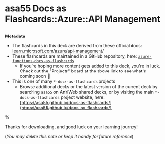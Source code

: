 # asa55 Docs as Flashcards::Azure::API Management

##

**Metadata**

- The flashcards in this deck are derived from these official docs: [learn.microsoft.com/azure/api-management/](https://learn.microsoft.com/azure/api-management/)
- These flashcards are maintained in a GitHub repository, here: [`azure-functions-docs-as-flashcards`](https://github.com/asa55/azure-api-management-docs-as-flashcards)
  - If you're hoping more content gets added to this deck, you're in luck. Check out the "Projects" board at the above link to see what's coming soon 🚀
- This is one of many `*-docs-as-flashcards` projects
  - Browse additional decks or the latest version of the current deck by searching `asa55` on AnkiWeb shared decks, or by visiting the main `*-docs-as-flashcards` project website, here: [https://asa55.github.io/docs-as-flashcards/](https://asa55.github.io/docs-as-flashcards/)


%

Thanks for downloading, and good luck on your learning journey!

(_You may delete this note or keep it handy for future reference_)
